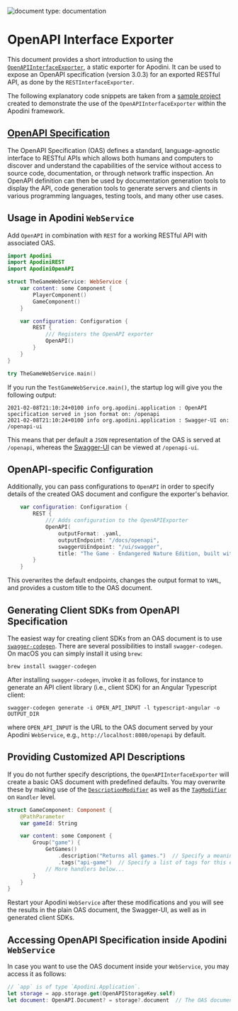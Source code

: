 ![document type: documentation](https://apodini.github.io/resources/markdown-labels/document_type_documentation.svg)

# OpenAPI Interface Exporter

This document provides a short introduction to using the [`OpenAPIInterfaceExporter`](https://github.com/Apodini/Apodini/blob/develop/Sources/ApodiniOpenAPI/OpenAPIInterfaceExporter.swift), a static exporter for Apodini.
It can be used to expose an OpenAPI specification (version 3.0.3) for an exported RESTful API, as done by the `RESTInterfaceExporter`.

The following explanatory code snippets are taken from a [sample project](https://github.com/lschlesinger/the-game) created to demonstrate the use of the `OpenAPIInterfaceExporter` within the Apodini framework.

## [OpenAPI Specification](https://swagger.io/specification/)

The OpenAPI Specification (OAS) defines a standard, language-agnostic interface to RESTful APIs which allows both humans and computers to discover and understand the capabilities of the service without access to source code, documentation, or through network traffic inspection.
An OpenAPI definition can then be used by documentation generation tools to display the API, code generation tools to generate servers and clients in various programming languages, testing tools, and many other use cases.

## Usage in Apodini `WebService`

Add `OpenAPI` in combination with `REST` for a working RESTful API with associated OAS.

```swift
import Apodini
import ApodiniREST
import ApodiniOpenAPI

struct TheGameWebService: WebService {
    var content: some Component {
        PlayerComponent()
        GameComponent()
    }

    var configuration: Configuration {
        REST { 
            /// Registers the OpenAPI exporter
            OpenAPI()
        }
    }
}

try TheGameWebService.main()
```

If you run the `TestGameWebService.main()`, the startup log will give you the following output:

```plaintext
2021-02-08T21:10:24+0100 info org.apodini.application : OpenAPI specification served in json format on: /openapi
2021-02-08T21:10:24+0100 info org.apodini.application : Swagger-UI on: /openapi-ui
```

This means that per default a `JSON` representation of the OAS is served at `/openapi`, whereas the [Swagger-UI](https://swagger.io/tools/swagger-ui/) can be viewed at `/openapi-ui`.

## OpenAPI-specific Configuration

Additionally, you can pass configurations to `OpenAPI` in order to specify details of the created OAS document and configure the exporter's behavior.

```swift
    var configuration: Configuration {
        REST { 
            /// Adds configuration to the OpenAPIExporter
            OpenAPI(
                outputFormat: .yaml,
                outputEndpoint: "/docs/openapi",
                swaggerUiEndpoint: "/ui/swagger",
                title: "The Game - Endangered Nature Edition, built with Apodini")
        }
    }
```

This overwrites the default endpoints, changes the output format to `YAML`, and provides a custom title to the OAS document.

## Generating Client SDKs from OpenAPI Specification

The easiest way for creating client SDKs from an OAS document is to use [`swagger-codegen`](https://github.com/swagger-api/swagger-codegen).
There are several possibilities to install `swagger-codegen`. 
On macOS you can simply install it using `brew`:

```shell
brew install swagger-codegen
```

After installing `swagger-codegen`, invoke it as follows, for instance to generate an API client library (i.e., client SDK) for an Angular Typescript client:

```shell
swagger-codegen generate -i OPEN_API_INPUT -l typescript-angular -o OUTPUT_DIR
```

where `OPEN_API_INPUT` is the URL to the OAS document served by your Apodini `WebService`, e.g., `http://localhost:8080/openapi` by default. 

## Providing Customized API Descriptions

If you do not further specify descriptions, the `OpenAPIInterfaceExporter` will create a basic OAS document with predefined defaults.
You may overwrite these by making use of the [`DescriptionModifier`](https://github.com/Apodini/Apodini/blob/develop/Sources/Apodini/Modifier/DescriptionModifier.swift) as well as the [`TagModifier`](https://github.com/Apodini/Apodini/blob/develop/Sources/ApodiniOpenAPI/Modifier/TagModifier.swift) on `Handler` level.

```swift
struct GameComponent: Component {
    @PathParameter
    var gameId: String

    var content: some Component {
        Group("game") {
            GetGames()
                .description("Returns all games.")  // Specify a meaningful description of the endpoint.
                .tags("api-game")  // Specify a list of tags for this endpoint.
            // More handlers below... 
        }
    }
}
```

Restart your Apodini `WebService` after these modifications and you will see the results in the plain OAS document, the Swagger-UI, as well as in generated client SDKs.

## Accessing OpenAPI Specification inside Apodini `WebService` 

In case you want to use the OAS document inside your `WebService`, you may access it as follows:

```swift
// `app` is of type `Apodini.Application`.
let storage = app.storage.get(OpenAPIStorageKey.self)
let document: OpenAPI.Document? = storage?.document  // The OAS document as exported by `OpenAPIInterfaceExporter`. 
```
